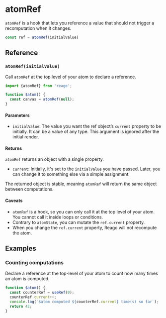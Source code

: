 # atomRef

`atomRef` is a hook that lets you reference a value that should not trigger a recomputation
when it changes.

```ts
const ref = atomRef(initialValue)
```


## Reference

### `atomRef(initialValue)`

Call `atomRef` at the top level of your atom to declare a reference.

```ts
import {atomRef} from 'reago';

function $atom() {
  const canvas = atomRef(null);
}
```

#### Parameters

* `initialValue`: The value you want the ref object’s `current` property to be initially. It can be a value
  of any type. This argument is ignored after the initial render.

#### Returns

`atomRef` returns an object with a single property.
* `current`: Initially, it's set to the `initialValue` you have passed. Later, you can change it to
  something else via a simple assignment.

The returned object is stable, meaning `atomRef` will return the same object between computations.

#### Caveats

* `atomRef` is a hook, so you can only call it at the top level of your atom. You cannot call it inside loops
  or conditions.
* Contrary to `atomState`, you can mutate the `ref.current` property.
* When you change the `ref.current` property, Reago will not recompute the atom.


## Examples

### Counting computations

Declare a reference at the top-level of your atom to count how many times an atom is computed.

```ts
function $atom() {
  const counterRef = useRef(0);
  counterRef.current++;
  console.log(`$atom computed ${counterRef.current} time(s) so far`);
  return 42;
}
```
